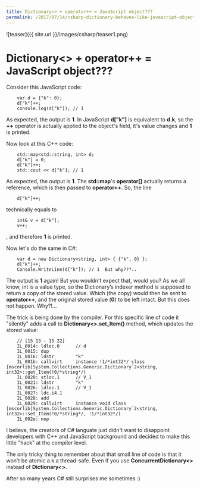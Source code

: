 ```yaml
---
title: Dictionary<> + operator++ = JavaScript object???
permalink: /2017/07/14/csharp-dictionary-behaves-like-javascript-object
---
```

![teaser]({{ site.url }}/images/csharp/teaser1.png)
# Dictionary<> + operator++ = JavaScript object???

Consider this JavaScript code:

```
	var d = {"k": 0};
	d["k"]++;
	console.log(d["k"]); // 1
```

As expected, the output is **1**. In JavaScript **d["k"]** is equivalent to **d.k**, so the **++** operator is actually applied to the object's field, it's value changes and **1** is printed. 

Now look at this C++ code:

```
	std::map<std::string, int> d;
	d["k"] = 0;
	d["k"]++;
	std::cout << d["k"]; // 1
```

As expected, the output is **1**. The **std::map**'s **operator[]** actually returns a reference, which is then passed to **operator++**. So, the line

```
	d["k"]++;
```

technically equals to

```
	int& v = d["k"];
	v++;
```
	
, and therefore **1** is printed.

Now let's do the same in C#:

```
	var d = new Dictionary<string, int> { {"k", 0} };
	d["k"]++;
	Console.WriteLine(d["k"]); // 1  But why???..
```

The output is **1** again! But you wouldn't expect that, would you? As we all know, int is a value type, so the Dictionary’s indexer method is supposed to return a copy of the stored value. Which (the copy) would then be sent to **operator++**, and the original stored value (**0**) to be left intact. But this does not happen. Why?!...

The trick is being done by the compiler. For this specific line of code it "silently" adds a call to **Dictionary<>.set_Item()** method, which updates the stored value:

```
    // [15 13 - 15 22]
    IL_0014: ldloc.0      // d
    IL_0015: dup          
    IL_0016: ldstr        "k"
    IL_001b: callvirt     instance !1/*int32*/ class [mscorlib]System.Collections.Generic.Dictionary`2<string, int32>::get_Item(!0/*string*/)
    IL_0020: stloc.1      // V_1
    IL_0021: ldstr        "k"
    IL_0026: ldloc.1      // V_1
    IL_0027: ldc.i4.1     
    IL_0028: add          
    IL_0029: callvirt     instance void class [mscorlib]System.Collections.Generic.Dictionary`2<string, int32>::set_Item(!0/*string*/, !1/*int32*/)
    IL_002e: nop 
```
	
I believe, the creators of C# languate just didn't want to disappoint developers with C++ and JavaScript background and decided to make this little "hack" at the compiler level.

The only tricky thing to remember about that small line of code is that it won't be atomic a.k.a thread-safe. Even if you use **ConcurrentDictionary<>** instead of **Dictionary<>**.

After so many years C# still surprises me sometimes :)